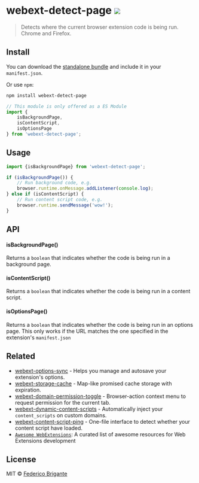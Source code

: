 # webext-detect-page [![](https://img.shields.io/npm/v/webext-detect-page.svg)](https://www.npmjs.com/package/webext-detect-page)

> Detects where the current browser extension code is being run. Chrome and Firefox.

## Install

You can download the [standalone bundle](https://bundle.fregante.com/?pkg=webext-detect-page&global=window) and include it in your `manifest.json`.

Or use `npm`:

```sh
npm install webext-detect-page
```

```js
// This module is only offered as a ES Module
import {
	isBackgroundPage,
	isContentScript,
	isOptionsPage
} from 'webext-detect-page';
```

## Usage

```js
import {isBackgroundPage} from 'webext-detect-page';

if (isBackgroundPage()) {
	// Run background code, e.g.
	browser.runtime.onMessage.addListener(console.log);
} else if (isContentScript) {
	// Run content script code, e.g.
	browser.runtime.sendMessage('wow!');
}
```

## API

#### isBackgroundPage()

Returns a `boolean` that indicates whether the code is being run in a background page.

#### isContentScript()

Returns a `boolean` that indicates whether the code is being run in a content script.

#### isOptionsPage()

Returns a `boolean` that indicates whether the code is being run in an options page. This only works if the URL matches the one specified in the extension's `manifest.json`

## Related

- [webext-options-sync](https://github.com/fregante/webext-options-sync) - Helps you manage and autosave your extension's options.
- [webext-storage-cache](https://github.com/fregante/webext-storage-cache) - Map-like promised cache storage with expiration.
- [webext-domain-permission-toggle](https://github.com/fregante/webext-domain-permission-toggle) - Browser-action context menu to request permission for the current tab.
- [webext-dynamic-content-scripts](https://github.com/fregante/webext-dynamic-content-scripts) - Automatically inject your `content_scripts` on custom domains.
- [webext-content-script-ping](https://github.com/fregante/webext-content-script-ping) - One-file interface to detect whether your content script have loaded.
- [`Awesome WebExtensions`](https://github.com/fregante/Awesome-WebExtensions): A curated list of awesome resources for Web Extensions development

## License

MIT © [Federico Brigante](https://bfred.it)

